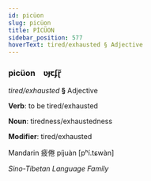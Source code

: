 ```yaml
---
id: picüon
slug: picüon
title: PİCÜON
sidebar_position: 577
hoverText: tired/exhausted § Adjective
---
```


### picüon&emsp;<span kind="abugida">ʋɟꞇʄɽ̃</span>

*tired/exhausted* **§** Adjective

**Verb**: to be tired/exhausted

**Noun**: tiredness/exhaustedness

**Modifier**: tired/exhausted

Mandarin 疲倦 píjuàn [pʰí.tɕwàn]

*Sino-Tibetan Language Family*